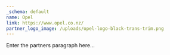 ```yaml
---
_schema: default
name: Opel
link: https://www.opel.co.nz/
partner_logo_image: /uploads/opel-logo-black-trans-trim.png
---
```

Enter the partners paragraph here…